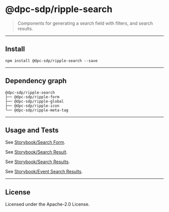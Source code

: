 # @dpc-sdp/ripple-search

> Components for generating a search field with filters, and search results.

--------------------------------------------------------------------------------

## Install

```shell
npm install @dpc-sdp/ripple-search --save
```

--------------------------------------------------------------------------------

## Dependency graph

```shell
@dpc-sdp/ripple-search
├── @dpc-sdp/ripple-form
├── @dpc-sdp/ripple-global
├── @dpc-sdp/ripple-icon
└── @dpc-sdp/ripple-meta-tag
```

--------------------------------------------------------------------------------

## Usage and Tests

See [Storybook/Search Form](https://ripple.sdp.vic.gov.au/?selectedKind=Molecules/Search&selectedStory=Search%20Form).

See [Storybook/Search Result](https://ripple.sdp.vic.gov.au/?selectedKind=Molecules/Search&selectedStory=Search%20Result).

See [Storybook/Search Results](https://ripple.sdp.vic.gov.au/?selectedKind=Molecules/Search&selectedStory=Search%20Results).

See [Storybook/Event Search Results](https://ripple.sdp.vic.gov.au/?selectedKind=Molecules/Search&selectedStory=Event%20Search%20Results).

--------------------------------------------------------------------------------

## License

Licensed under the Apache-2.0 License.
